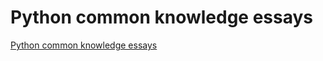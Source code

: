 # Python common knowledge essays
[Python common knowledge essays](https://aiwithcloud.com/2022/09/19/python_common_knowledge_essays/)